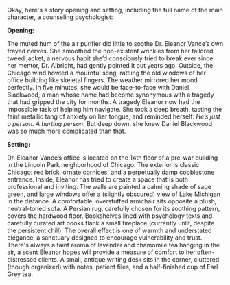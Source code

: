 Okay, here's a story opening and setting, including the full name of the main character, a counseling psychologist:

**Opening:**

The muted hum of the air purifier did little to soothe Dr. Eleanor Vance’s own frayed nerves. She smoothed the non-existent wrinkles from her tailored tweed jacket, a nervous habit she’d consciously tried to break ever since her mentor, Dr. Albright, had gently pointed it out years ago. Outside, the Chicago wind howled a mournful song, rattling the old windows of her office building like skeletal fingers. The weather mirrored her mood perfectly. In five minutes, she would be face-to-face with Daniel Blackwood, a man whose name had become synonymous with a tragedy that had gripped the city for months. A tragedy Eleanor now had the impossible task of helping him navigate. She took a deep breath, tasting the faint metallic tang of anxiety on her tongue, and reminded herself: *He’s just a person. A hurting person.*  But deep down, she knew Daniel Blackwood was so much more complicated than that.

**Setting:**

Dr. Eleanor Vance’s office is located on the 14th floor of a pre-war building in the Lincoln Park neighborhood of Chicago. The exterior is classic Chicago: red brick, ornate cornices, and a perpetually damp cobblestone entrance. Inside, Eleanor has tried to create a space that is both professional and inviting. The walls are painted a calming shade of sage green, and large windows offer a (slightly obscured) view of Lake Michigan in the distance. A comfortable, overstuffed armchair sits opposite a plush, neutral-toned sofa. A Persian rug, carefully chosen for its soothing pattern, covers the hardwood floor. Bookshelves lined with psychology texts and carefully curated art books flank a small fireplace (currently unlit, despite the persistent chill). The overall effect is one of warmth and understated elegance, a sanctuary designed to encourage vulnerability and trust. There's always a faint aroma of lavender and chamomile tea hanging in the air, a scent Eleanor hopes will provide a measure of comfort to her often-distressed clients. A small, antique writing desk sits in the corner, cluttered (though organized) with notes, patient files, and a half-finished cup of Earl Grey tea.
